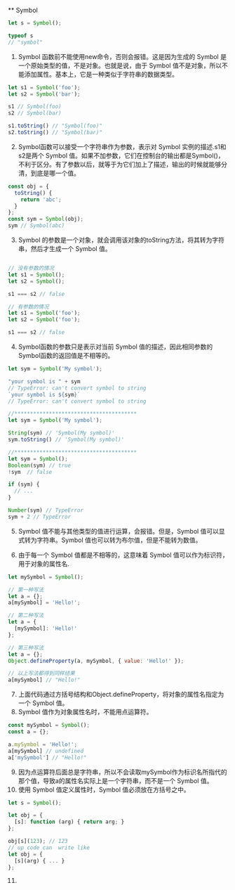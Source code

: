 ** Symbol  
```js
let s = Symbol();

typeof s
// "symbol"

```

1. Symbol 函数前不能使用new命令，否则会报错。这是因为生成的 Symbol 是一个原始类型的值，不是对象。也就是说，由于 Symbol 值不是对象，所以不能添加属性。基本上，它是一种类似于字符串的数据类型。


```js
let s1 = Symbol('foo');
let s2 = Symbol('bar');

s1 // Symbol(foo)
s2 // Symbol(bar)

s1.toString() // "Symbol(foo)"
s2.toString() // "Symbol(bar)"
```
2. Symbol函数可以接受一个字符串作为参数，表示对 Symbol 实例的描述.s1和s2是两个 Symbol 值。如果不加参数，它们在控制台的输出都是Symbol()，不利于区分。有了参数以后，就等于为它们加上了描述，输出的时候就能够分清，到底是哪一个值。

```js
const obj = {
  toString() {
    return 'abc';
  }
};
const sym = Symbol(obj);
sym // Symbol(abc)

```
3.  Symbol 的参数是一个对象，就会调用该对象的toString方法，将其转为字符串，然后才生成一个 Symbol 值。
```js

// 没有参数的情况
let s1 = Symbol();
let s2 = Symbol();

s1 === s2 // false

// 有参数的情况
let s1 = Symbol('foo');
let s2 = Symbol('foo');

s1 === s2 // false
```

4. Symbol函数的参数只是表示对当前 Symbol 值的描述，因此相同参数的Symbol函数的返回值是不相等的。

```js
let sym = Symbol('My symbol');

"your symbol is " + sym
// TypeError: can't convert symbol to string
`your symbol is ${sym}`
// TypeError: can't convert symbol to string

//***************************************
let sym = Symbol('My symbol');

String(sym) // 'Symbol(My symbol)'
sym.toString() // 'Symbol(My symbol)'

//***************************************
let sym = Symbol();
Boolean(sym) // true
!sym  // false

if (sym) {
  // ...
}

Number(sym) // TypeError
sym + 2 // TypeError

```

5. Symbol 值不能与其他类型的值进行运算，会报错。但是，Symbol 值可以显式转为字符串。Symbol 值也可以转为布尔值，但是不能转为数值。

6. 由于每一个 Symbol 值都是不相等的，这意味着 Symbol 值可以作为标识符，用于对象的属性名.

```js
let mySymbol = Symbol();

// 第一种写法
let a = {};
a[mySymbol] = 'Hello!';

// 第二种写法
let a = {
  [mySymbol]: 'Hello!'
};

// 第三种写法
let a = {};
Object.defineProperty(a, mySymbol, { value: 'Hello!' });

// 以上写法都得到同样结果
a[mySymbol] // "Hello!"

```
7. 上面代码通过方括号结构和Object.defineProperty，将对象的属性名指定为一个 Symbol 值。
8. Symbol 值作为对象属性名时，不能用点运算符。

```js
const mySymbol = Symbol();
const a = {};

a.mySymbol = 'Hello!';
a[mySymbol] // undefined
a['mySymbol'] // "Hello!"
```
9. 因为点运算符后面总是字符串，所以不会读取mySymbol作为标识名所指代的那个值，导致a的属性名实际上是一个字符串，而不是一个 Symbol 值。
10. 使用 Symbol 值定义属性时，Symbol 值必须放在方括号之中。

```js
let s = Symbol();

let obj = {
  [s]: function (arg) { return arg; }
};

obj[s](123); // 123
// up code can  write like 
let obj = {
  [s](arg) { ... }
};

```
11. 